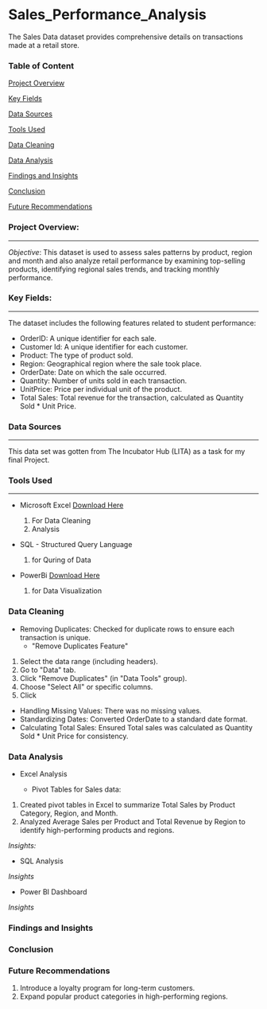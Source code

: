 # Sales_Performance_Analysis
The Sales Data dataset provides comprehensive details on transactions made at a retail store.

### Table of Content
[Project Overview](#project-overview)

[Key Fields](#key-fields)

[Data Sources](#data-sources)

[Tools Used](#tools-used)

[Data Cleaning](#data-cleaning)

[Data Analysis](#data-analysis)

[Findings and Insights](#findings-and-insights)

[Conclusion](#conclusion)

[Future Recommendations](#future-recommendations)



### Project Overview:
---
*Objective*:
This dataset is used to assess sales patterns by product, region and month and also analyze retail performance by examining top-selling products, identifying regional sales trends, and tracking monthly performance.

### Key Fields:
---
The dataset includes the following features related to student performance:
 - OrderID: A unique identifier for each sale.
 - Customer Id: A unique identifier for each customer.
 - Product: The type of product sold.
 - Region: Geographical region where the sale took place.
 - OrderDate: Date on which the sale occurred.
 - Quantity: Number of units sold in each transaction.
 - UnitPrice: Price per individual unit of the product. 
 - Total Sales: Total revenue for the transaction, calculated as Quantity Sold * Unit Price.

### Data Sources
---
This data set was gotten from The Incubator Hub (LITA) as a task for my final Project.

### Tools Used
---
- Microsoft Excel [Download Here](https://www.microsoft.com)
   1. For Data Cleaning
   2. Analysis
      
- SQL - Structured Query Language
   1. for Quring of Data
  
- PowerBi [Download Here](https://www.PowerBi.com)
    1. for Data Visualization

### Data Cleaning
 - Removing Duplicates: Checked for duplicate rows to ensure each transaction is unique.
   - "Remove Duplicates Feature"
1. Select the data range (including headers).
2. Go to "Data" tab.
3. Click "Remove Duplicates" (in "Data Tools" group).
4. Choose "Select All" or specific columns.
5. Click
 - Handling Missing Values: There was no missing values.
 - Standardizing Dates: Converted OrderDate to a standard date format.
 - Calculating Total Sales: Ensured Total sales was calculated as Quantity Sold * Unit Price for consistency.

### Data Analysis
 - Excel Analysis

   - Pivot Tables for Sales data:
1. Created pivot tables in Excel to summarize Total Sales by Product Category, Region, and Month.
2. Analyzed Average Sales per Product and Total Revenue by Region to identify high-performing products and regions.

*Insights:*

 - SQL Analysis

*Insights*

 - Power BI Dashboard

*Insights*

### Findings and Insights

### Conclusion

### Future Recommendations
1. Introduce a loyalty program for long-term customers.
2. Expand popular product categories in high-performing regions.
